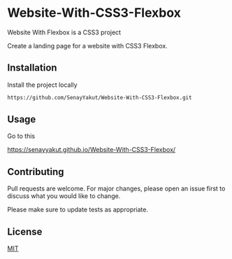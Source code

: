 # Website-With-CSS3-Flexbox

Website With Flexbox is a CSS3 project

Create a landing page for a website with CSS3 Flexbox.

## Installation

Install the project locally
```bash
https://github.com/SenayYakut/Website-With-CSS3-Flexbox.git
```

## Usage
Go to this  

https://senayyakut.github.io/Website-With-CSS3-Flexbox/

## Contributing
Pull requests are welcome. For major changes, please open an issue first to discuss what you would like to change.

Please make sure to update tests as appropriate.

## License
[MIT](https://choosealicense.com/licenses/mit/)



